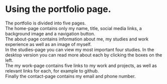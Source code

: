 # Using the portfolio page.

The portfolio is divided into five pages.<br>
The home-page contains only my name, title, social media links, a background image and a navigation button.<br>
The about-page contains information about me, my studies and work experience as well as an image of myself.<br>
In the studies-page you can view my most important four studies. In the desktop version you can read more about each by clicking the boxes on the left.<br>
The my work-page contains five links to my work and projects, as well as relevant links for each, for example to github.<br>
Finally the contact-page contains my email and phone number.<br>
